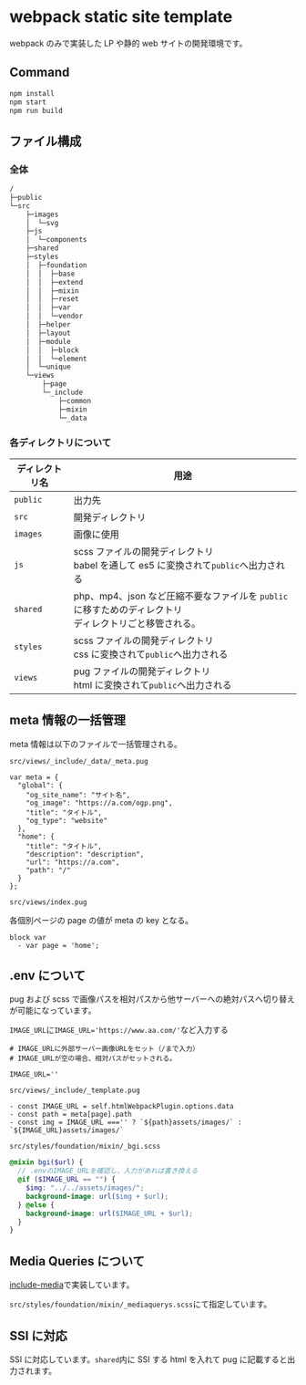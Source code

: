 # webpack static site template

webpack のみで実装した LP や静的 web サイトの開発環境です。

## Command

```bash
npm install
npm start
npm run build
```

## ファイル構成

### 全体

```txt
/
├─public
└─src
    ├─images
    │  └─svg
    ├─js
    │  └─components
    ├─shared
    ├─styles
    │  ├─foundation
    │  │  ├─base
    │  │  ├─extend
    │  │  ├─mixin
    │  │  ├─reset
    │  │  ├─var
    │  │  └─vendor
    │  ├─helper
    │  ├─layout
    │  ├─module
    │  │  ├─block
    │  │  └─element
    │  └─unique
    └─views
        ├─page
        └─_include
            ├─common
            ├─mixin
            └─_data
```

### 各ディレクトリについて

| ディレクトリ名 | 用途                                                                                                      |
| -------------- | --------------------------------------------------------------------------------------------------------- |
| `public`       | 出力先                                                                                                    |
| `src`          | 開発ディレクトリ                                                                                          |
| `images`       | 画像に使用                                                                                                |
| `js`           | scss ファイルの開発ディレクトリ<br>babel を通して es5 に変換されて`public`へ出力される                    |
| `shared`       | php、mp4、json など圧縮不要なファイルを `public` に移すためのディレクトリ<br>ディレクトリごと移管される。 |
| `styles`       | scss ファイルの開発ディレクトリ<br>css に変換されて`public`へ出力される                                   |
| `views`        | pug ファイルの開発ディレクトリ<br>html に変換されて`public`へ出力される                                   |

## meta 情報の一括管理

meta 情報は以下のファイルで一括管理される。

`src/views/_include/_data/_meta.pug`

```pug
var meta = {
  "global": {
    "og_site_name": "サイト名",
    "og_image": "https://a.com/ogp.png",
    "title": "タイトル",
    "og_type": "website"
  },
  "home": {
    "title": "タイトル",
    "description": "description",
    "url": "https://a.com",
    "path": "/"
  }
};
```

`src/views/index.pug`

各個別ページの page の値が meta の key となる。

```pug
block var
  - var page = 'home';
```

## .env について

pug および scss で画像パスを相対パスから他サーバーへの絶対パスへ切り替えが可能になっています。

`IMAGE_URL`に`IMAGE_URL='https://www.aa.com/'`など入力する

```env
# IMAGE_URLに外部サーバー画像URLをセット（/まで入力）
# IMAGE_URLが空の場合、相対パスがセットされる。

IMAGE_URL=''
```

`src/views/_include/_template.pug`

```pug
- const IMAGE_URL = self.htmlWebpackPlugin.options.data
- const path = meta[page].path
- const img = IMAGE_URL ==='' ? `${path}assets/images/` : `${IMAGE_URL}assets/images/`
```

`src/styles/foundation/mixin/_bgi.scss`

```scss
@mixin bgi($url) {
  // .envのIMAGE_URLを確認し、入力があれば書き換える
  @if ($IMAGE_URL == "") {
    $img: "../../assets/images/";
    background-image: url($img + $url);
  } @else {
    background-image: url($IMAGE_URL + $url);
  }
}
```

## Media Queries について

[include-media](https://eduardoboucas.github.io/include-media/#features)で実装しています。

`src/styles/foundation/mixin/_mediaquerys.scss`にて指定しています。

## SSI に対応

SSI に対応しています。`shared`内に SSI する html を入れて pug に記載すると出力されます。
